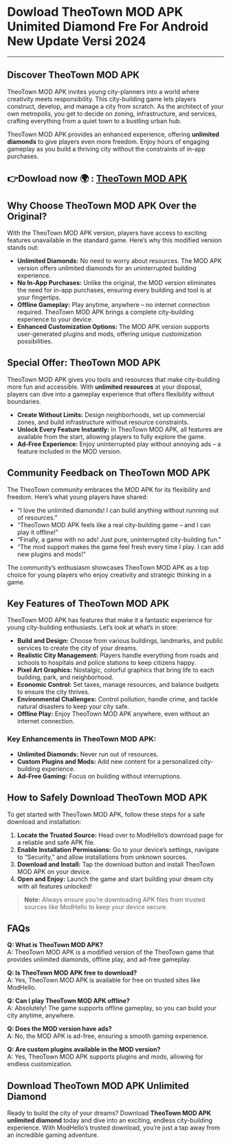 # Dowload TheoTown MOD APK Unimited Diamond Fre For Android New Update Versi 2024

---

## Discover TheoTown MOD APK

TheoTown MOD APK invites young city-planners into a world where creativity meets responsibility. This city-building game lets players construct, develop, and manage a city from scratch. As the architect of your own metropolis, you get to decide on zoning, infrastructure, and services, crafting everything from a quiet town to a bustling urban hub.

TheoTown MOD APK provides an enhanced experience, offering **unlimited diamonds** to give players even more freedom. Enjoy hours of engaging gameplay as you build a thriving city without the constraints of in-app purchases.


## 👉Dowload now 🌍 : [TheoTown MOD APK](https://modhello.com/theotown/)

## Why Choose TheoTown MOD APK Over the Original?

With the TheoTown MOD APK version, players have access to exciting features unavailable in the standard game. Here’s why this modified version stands out:

- **Unlimited Diamonds:** No need to worry about resources. The MOD APK version offers unlimited diamonds for an uninterrupted building experience.
- **No In-App Purchases:** Unlike the original, the MOD version eliminates the need for in-app purchases, ensuring every building and tool is at your fingertips.
- **Offline Gameplay:** Play anytime, anywhere – no internet connection required. TheoTown MOD APK brings a complete city-building experience to your device.
- **Enhanced Customization Options:** The MOD APK version supports user-generated plugins and mods, offering unique customization possibilities.

## Special Offer: TheoTown MOD APK

TheoTown MOD APK gives you tools and resources that make city-building more fun and accessible. With **unlimited resources** at your disposal, players can dive into a gameplay experience that offers flexibility without boundaries.

- **Create Without Limits:** Design neighborhoods, set up commercial zones, and build infrastructure without resource constraints.
- **Unlock Every Feature Instantly:** In TheoTown MOD APK, all features are available from the start, allowing players to fully explore the game.
- **Ad-Free Experience:** Enjoy uninterrupted play without annoying ads – a feature included in the MOD version.

## Community Feedback on TheoTown MOD APK

The TheoTown community embraces the MOD APK for its flexibility and freedom. Here’s what young players have shared:

- “I love the unlimited diamonds! I can build anything without running out of resources.”
- “TheoTown MOD APK feels like a real city-building game – and I can play it offline!”
- “Finally, a game with no ads! Just pure, uninterrupted city-building fun.”
- “The mod support makes the game feel fresh every time I play. I can add new plugins and mods!”

The community’s enthusiasm showcases TheoTown MOD APK as a top choice for young players who enjoy creativity and strategic thinking in a game.

## Key Features of TheoTown MOD APK

TheoTown MOD APK has features that make it a fantastic experience for young city-building enthusiasts. Let’s look at what’s in store:

- **Build and Design:** Choose from various buildings, landmarks, and public services to create the city of your dreams.
- **Realistic City Management:** Players handle everything from roads and schools to hospitals and police stations to keep citizens happy.
- **Pixel Art Graphics:** Nostalgic, colorful graphics that bring life to each building, park, and neighborhood.
- **Economic Control:** Set taxes, manage resources, and balance budgets to ensure the city thrives.
- **Environmental Challenges:** Control pollution, handle crime, and tackle natural disasters to keep your city safe.
- **Offline Play:** Enjoy TheoTown MOD APK anywhere, even without an internet connection.

### Key Enhancements in TheoTown MOD APK:
- **Unlimited Diamonds:** Never run out of resources.
- **Custom Plugins and Mods:** Add new content for a personalized city-building experience.
- **Ad-Free Gaming:** Focus on building without interruptions.

## How to Safely Download TheoTown MOD APK

To get started with TheoTown MOD APK, follow these steps for a safe download and installation:

1. **Locate the Trusted Source:** Head over to ModHello’s download page for a reliable and safe APK file.
2. **Enable Installation Permissions:** Go to your device’s settings, navigate to “Security,” and allow installations from unknown sources.
3. **Download and Install:** Tap the download button and install TheoTown MOD APK on your device.
4. **Open and Enjoy:** Launch the game and start building your dream city with all features unlocked!

> **Note:** Always ensure you’re downloading APK files from trusted sources like ModHello to keep your device secure.

## FAQs

**Q: What is TheoTown MOD APK?**  
A: TheoTown MOD APK is a modified version of the TheoTown game that provides unlimited diamonds, offline play, and ad-free gameplay.

**Q: Is TheoTown MOD APK free to download?**  
A: Yes, TheoTown MOD APK is available for free on trusted sites like ModHello.

**Q: Can I play TheoTown MOD APK offline?**  
A: Absolutely! The game supports offline gameplay, so you can build your city anytime, anywhere.

**Q: Does the MOD version have ads?**  
A: No, the MOD APK is ad-free, ensuring a smooth gaming experience.

**Q: Are custom plugins available in the MOD version?**  
A: Yes, TheoTown MOD APK supports plugins and mods, allowing for endless customization.

## Download TheoTown MOD APK Unlimited Diamond

Ready to build the city of your dreams? Download **TheoTown MOD APK unlimited diamond** today and dive into an exciting, endless city-building experience. With ModHello’s trusted download, you’re just a tap away from an incredible gaming adventure.
